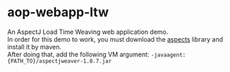 # aop-webapp-ltw
An AspectJ Load Time Weaving web application demo.<br>
In order for this demo to work, you must download the <a href="https://github.com/amirko/aspects">aspects</a> library and install it by maven.<br>
After doing that, add the following VM argument: <code>-javaagent:{PATH_TO}/aspectjweaver-1.8.7.jar</code>

